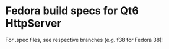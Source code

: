# Fedora build specs for Qt6 HttpServer

For .spec files, see respective branches (e.g. f38 for Fedora 38)!
